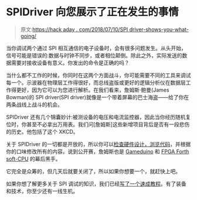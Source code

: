 # SPIDriver 向您展示了正在发生的事情

> 原文:[https://hack aday . com/2018/07/10/SPI driver-shows-you-what-going/](https://hackaday.com/2018/07/10/spidriver-shows-you-whats-going-on/)

当你调试两个通过 SPI 相互通信的电子设备时，会有很多问题发生。从头开始，信号可能是错误的:数据与时钟不同步，或者相位颠倒。除此之外，实际发送的数据需要对接收设备有意义。你发出的命令是正确的吗？

当什么都不工作的时候，你同时在这两个方面战斗，你可能需要不同的工具来调试每一个。示波器在物理层工作得很好，而总线盗版或更好的逻辑分析仪在数据层工作得更好，因为它可以为您进行解析。在我们看来，詹姆斯·鲍曼(James Bowman)的 SPI driver(SPI driver)就像是一个带着屏幕的巴士海盗——给了你在两条战线上战斗的机会。

SPIDriver 还有几个锦囊妙计:被测设备的电压和电流监控器，因此当你经历随机复位时，你甚至不必拿出万用表。我们问[詹姆斯]这些新增项目背后是否有一段悲伤的历史。他包括了这个 XKCD。

关于 SPIDriver 的一切都是开放的，所以你可以[检查硬件设计，浏览代码](https://github.com/jamesbowman/spidriver)，并根据你的口味修改所有的内容。说到公开赛，詹姆斯也是 [Gameduino](https://hackaday.com/2011/03/02/gameduino/) 和 [FPGA Forth soft-CPU](https://hackaday.com/2015/07/28/open-source-fpga-toolchain-builds-cpu/) 的幕后黑手。

它完全是众筹的，但几天后就要关闭了，所以如果你想要一个，就赶快上吧。

如果你想了解更多关于 SPI 调试的知识，我们已经[写了一个速成教程](https://hackaday.com/2016/07/01/what-could-go-wrong-spi/)。有了装备和技术，你至少还有一线生机。